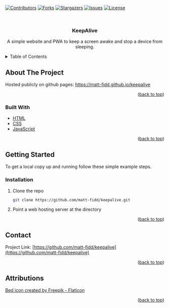 <div id="top"></div>


<!-- PROJECT SHIELDS -->
[![Contributors][contributors-shield]][contributors-url]
[![Forks][forks-shield]][forks-url]
[![Stargazers][stars-shield]][stars-url]
[![Issues][issues-shield]][issues-url]
[![License][license-shield]][license-url]

<!-- PROJECT LOGO -->
<br />
<div align="center">

<h3 align="center">KeepAlive</h3>

  <p align="center">
	A simple website and PWA to keep a screen awake and stop a device from sleeping.
  </p>
</div>

<!-- TABLE OF CONTENTS -->
<details>
  <summary>Table of Contents</summary>
  <ol>
    <li>
      <a href="#about-the-project">About The Project</a>
      <ul>
        <li><a href="#built-with">Built With</a></li>
      </ul>
    </li>
    <li>
      <a href="#getting-started">Getting Started</a>
      <ul>
        <li><a href="#prerequisites">Prerequisites</a></li>
        <li><a href="#installation">Installation</a></li>
      </ul>
    </li>
    <li><a href="#usage">Usage</a></li>
    <li><a href="#contact">Contact</a></li>
    <li><a href="#attributions">Attributions</a></li>
  </ol>
</details>


<!-- ABOUT THE PROJECT -->
## About The Project

<!--[![Product Name Screen Shot][product-screenshot]](https://example.com)-->
Hosted publicly on github pages: https://matt-fidd.github.io/keepalive

<p align="right">(<a href="#top">back to top</a>)</p>



### Built With

* [HTML](https://en.wikipedia.org/wiki/HTML)
* [CSS](https://en.wikipedia.org/wiki/CSS)
* [JavaScript](https://en.wikipedia.org/wiki/JavaScript)

<p align="right">(<a href="#top">back to top</a>)</p>


<!-- GETTING STARTED -->
## Getting Started

To get a local copy up and running follow these simple example steps.

### Installation

1. Clone the repo
   ```sh
   git clone https://github.com/matt-fidd/keepalive.git
   ```
2. Point a web hosting server at the directory

<p align="right">(<a href="#top">back to top</a>)</p>


<!-- CONTACT -->
## Contact

Project Link: [https://github.com/matt-fidd/keepalive](https://github.com/matt-fidd/keepalive)

<p align="right">(<a href="#top">back to top</a>)</p>

<!-- ATTRIBUTIONS -->
## Attributions

<a href="https://www.flaticon.com/free-icons/bed" title="bed icon">Bed icon created by Freepik - Flaticon</a>

<p align="right">(<a href="#top">back to top</a>)</p>


<!-- MARKDOWN LINKS & IMAGES -->
<!-- https://www.markdownguide.org/basic-syntax/#reference-style-links -->
[contributors-shield]: https://img.shields.io/github/contributors/matt-fidd/keepalive.svg?style=for-the-badge
[contributors-url]: https://github.com/matt-fidd/keepalive/graphs/contributors
[forks-shield]: https://img.shields.io/github/forks/matt-fidd/keepalive.svg?style=for-the-badge
[forks-url]: https://github.com/matt-fidd/keepalive/network/members
[stars-shield]: https://img.shields.io/github/stars/matt-fidd/keepalive.svg?style=for-the-badge
[stars-url]: https://github.com/matt-fidd/keepalive/stargazers
[issues-shield]: https://img.shields.io/github/issues/matt-fidd/keepalive.svg?style=for-the-badge
[issues-url]: https://github.com/matt-fidd/keepalive/issues
[license-shield]: https://img.shields.io/github/license/matt-fidd/keepalive.svg?style=for-the-badge
[license-url]: https://github.com/matt-fidd/keepalive/blob/master/LICENSE.txt
